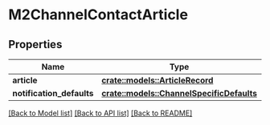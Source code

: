 # M2ChannelContactArticle

## Properties

Name | Type | Description | Notes
------------ | ------------- | ------------- | -------------
**article** | [**crate::models::ArticleRecord**](ArticleRecord.md) |  | 
**notification_defaults** | [**crate::models::ChannelSpecificDefaults**](ChannelSpecificDefaults.md) |  | 

[[Back to Model list]](../README.md#documentation-for-models) [[Back to API list]](../README.md#documentation-for-api-endpoints) [[Back to README]](../README.md)


